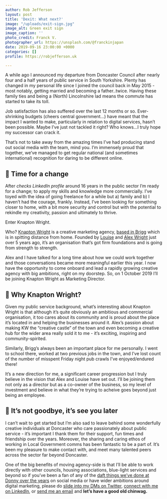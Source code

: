 ```yaml
---
author: Rob Jefferson
layout: post
title: 'Dexit: What next?'
image: "/uploads/exit-sign.jpg"
image_alt: Green exit sign
image_caption: ''
photo_credit: Franck V.
photographer_url: https://unsplash.com/@franckinjapan
date: 2019-09-16 23:00:00 +0000
categories: []
profile: https://robjefferson.uk

---
```

A while ago I announced my departure from Doncaster Council after nearly four and a half years of public service in South Yorkshire. Plenty has changed in my personal life since I joined the council back in May 2015 - most notably, getting married and becoming a father..twice. Having these family ties and being a (North) Lincolnshire lad means the commute has started to take its toll.

Job satisfaction has also suffered over the last 12 months or so. Ever-shrinking budgets (cheers central government…) have meant that the impact I wanted to make, particularly in relation to digital services, hasn’t been possible. Maybe I’ve just not tackled it right? Who knows...I truly hope my successor can crack it.

That’s not to take away from the amazing times I’ve had producing stand out social media with the team, mind you. I’m immensely proud that together, we’ve managed to get regular national (and sometimes international) recognition for daring to be different online.

## 🔄 Time for a change

After *checks LinkedIn profile* around 16 years in the public sector I’m ready for a change; to apply my skills and knowledge more commercially. I’ve toyed with the idea of going freelance for a while but a) family and b) I haven’t had the courage, frankly. Instead, I’ve been looking for something closer to home, with a bit more security and control but with the potential to rekindle my creativity, passion and ultimately to thrive.

Enter Knapton Wright.

Who? [Knapton Wright](https://knaptonwright.co.uk/) is a creative marketing agency, [based in Brigg](https://www.briggmarkettown.co.uk/) which is in spitting distance from home. Founded by [Louise](https://www.linkedin.com/in/louise-wright-7625b813/) and [Alex Wright](https://www.linkedin.com/in/afrwright/) just over 5 years ago, it’s an organisation that’s got firm foundations and is going from strength to strength.

Alex and I have talked for a long time about how we could work together and those conversations became more meaningful earlier this year. I now have the opportunity to come onboard and lead a rapidly growing creative agency with big ambitions, right on my doorstep. So, on 1 October 2019 I’ll be joining Knapton Wright as Marketing Director.

## 🤔 Why Knapton Wright?

Given my public service background, what’s interesting about Knapton Wright is that although it’s quite obviously an ambitious and commercial organisation, it too cares about its community and is proud about the place it’s located in and helping the businesses around it. Alex’s passion about making KW the “creative castle” of the town and even becoming a creative hub for the wider area really sold it to me - it’s exciting, inspiring and community-spirited.

Similarly, Brigg’s always been an important place for me personally. I went to school there, worked at two previous jobs in the town, and I’ve lost count of the number of misspent Friday night pub crawls I’ve enjoyed/endured there!

It’s a new direction for me, a significant career progression but I truly believe in the vision that Alex and Louise have set out. I’ll be joining them not only as a director but as a co-owner of the business, so my level of investment and believe in what they’re trying to acheive goes beyond just being an employee.

## 👋 It’s not goodbye, it’s see you later

I can’t wait to get started but I’m also sad to leave behind some wonderfully creative individuals at Doncaster who care passionately about public service - it’s important I thank them for their support, fun times and friendship over the years. Moreover, the sharing and caring ethos of working in Local Government comms has been fantastic to be a part of. It’s been my pleasure to make contact with, and meet many talented peers across the sector far beyond Doncaster.

One of the big benefits of moving agency-side is that I’ll be able to work directly with other councils, housing associations, blue-light services and beyond so if you’ve been a fan of any of the [daft things we’ve done at Donny over the years](https://twitter.com/MyDoncaster/moments) on social media or have wider ambitions around digital marketing, please do [slide into my DMs on Twitter](https://twitter.com/robjefferson), [connect with me on LinkedIn](https://www.linkedin.com/in/robjjefferson/), or [send me an email](mailto:rob@knaptonwright.co.uk) and **let’s have a good old chinwag.**